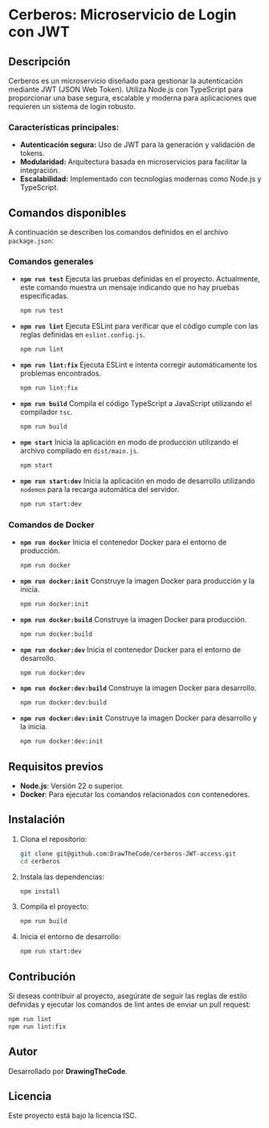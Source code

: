 # Cerberos: Microservicio de Login con JWT

## Descripción
Cerberos es un microservicio diseñado para gestionar la autenticación mediante JWT (JSON Web Token). Utiliza Node.js con TypeScript para proporcionar una base segura, escalable y moderna para aplicaciones que requieren un sistema de login robusto.

### Características principales:
- **Autenticación segura:** Uso de JWT para la generación y validación de tokens.
- **Modularidad:** Arquitectura basada en microservicios para facilitar la integración.
- **Escalabilidad:** Implementado con tecnologías modernas como Node.js y TypeScript.

## Comandos disponibles
A continuación se describen los comandos definidos en el archivo `package.json`:

### Comandos generales

- **`npm run test`**
  Ejecuta las pruebas definidas en el proyecto. Actualmente, este comando muestra un mensaje indicando que no hay pruebas especificadas.

  ```bash
  npm run test
  ```

- **`npm run lint`**
  Ejecuta ESLint para verificar que el código cumple con las reglas definidas en `eslint.config.js`.

  ```bash
  npm run lint
  ```

- **`npm run lint:fix`**
  Ejecuta ESLint e intenta corregir automáticamente los problemas encontrados.

  ```bash
  npm run lint:fix
  ```

- **`npm run build`**
  Compila el código TypeScript a JavaScript utilizando el compilador `tsc`.

  ```bash
  npm run build
  ```

- **`npm start`**
  Inicia la aplicación en modo de producción utilizando el archivo compilado en `dist/main.js`.

  ```bash
  npm start
  ```

- **`npm run start:dev`**
  Inicia la aplicación en modo de desarrollo utilizando `nodemon` para la recarga automática del servidor.

  ```bash
  npm run start:dev
  ```

### Comandos de Docker

- **`npm run docker`**
  Inicia el contenedor Docker para el entorno de producción.

  ```bash
  npm run docker
  ```

- **`npm run docker:init`**
  Construye la imagen Docker para producción y la inicia.

  ```bash
  npm run docker:init
  ```

- **`npm run docker:build`**
  Construye la imagen Docker para producción.

  ```bash
  npm run docker:build
  ```

- **`npm run docker:dev`**
  Inicia el contenedor Docker para el entorno de desarrollo.

  ```bash
  npm run docker:dev
  ```

- **`npm run docker:dev:build`**
  Construye la imagen Docker para desarrollo.

  ```bash
  npm run docker:dev:build
  ```

- **`npm run docker:dev:init`**
  Construye la imagen Docker para desarrollo y la inicia.

  ```bash
  npm run docker:dev:init
  ```

## Requisitos previos
- **Node.js**: Versión 22 o superior.
- **Docker**: Para ejecutar los comandos relacionados con contenedores.

## Instalación
1. Clona el repositorio:

   ```bash
   git clone git@github.com:DrawTheCode/cerberos-JWT-access.git
   cd cerberos
   ```

2. Instala las dependencias:

   ```bash
   npm install
   ```

3. Compila el proyecto:

   ```bash
   npm run build
   ```

4. Inicia el entorno de desarrollo:

   ```bash
   npm run start:dev
   ```

## Contribución
Si deseas contribuir al proyecto, asegúrate de seguir las reglas de estilo definidas y ejecutar los comandos de lint antes de enviar un pull request:

```bash
npm run lint
npm run lint:fix
```

## Autor
Desarrollado por **DrawingTheCode**.

## Licencia
Este proyecto está bajo la licencia ISC.

